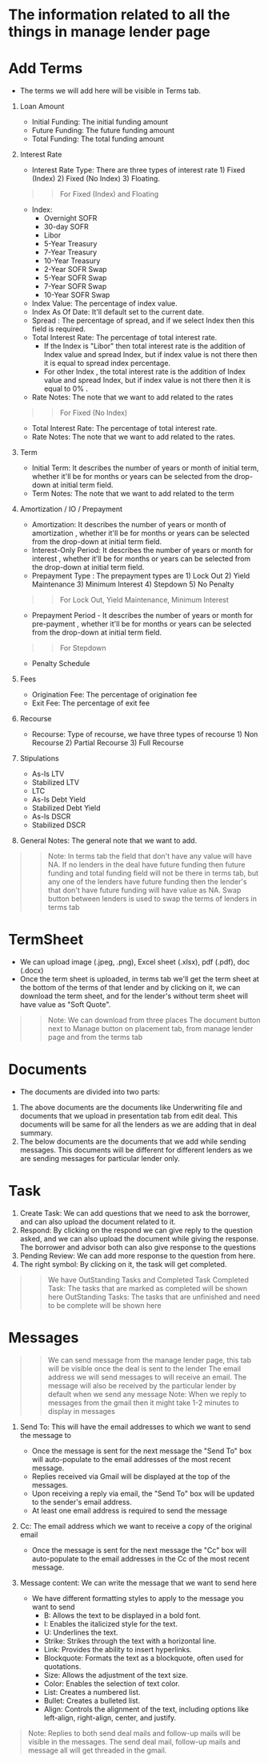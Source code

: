 # The information related to all the things in manage lender page 

# Add Terms 

* The terms we will add here will be visible in Terms tab.

1. Loan Amount
    - Initial Funding: The initial funding amount
    - Future Funding: The future funding amount
    - Total Funding: The total funding amount
   
2. Interest Rate
    - Interest Rate Type: There are three types of interest rate 1) Fixed (Index) 2) Fixed (No Index) 3) Floating.
   >> For Fixed (Index) and Floating
    - Index: 
      - Overnight SOFR
      - 30-day SOFR
      - Libor
      - 5-Year Treasury
      - 7-Year Treasury
      - 10-Year Treasury
      - 2-Year SOFR Swap
      - 5-Year SOFR Swap
      - 7-Year SOFR Swap
      - 10-Year SOFR Swap
    - Index Value: The percentage of index value.
    - Index As Of Date: It'll default set to the current date.
    - Spread : The percentage of spread, and if we select Index then this field is required.
    - Total Interest Rate: The percentage of total interest rate.
      - If the Index is "Libor" then total interest rate is the addition of Index value and spread Index, but if index value is not there then it is equal to spread index percentage.
      - For other Index , the total interest rate is the addition of Index value and spread Index, but if index value is not there then it is equal to 0% .
    - Rate Notes: The note that we want to add related to the rates
   >> For Fixed (No Index)
    - Total Interest Rate: The percentage of total interest rate.
    - Rate Notes: The note that we want to add related to the rates.
   
3. Term
    - Initial Term: It describes the number of years or month of initial term, whether it'll be for months or years can be selected from the drop-down at initial term field.
    - Term Notes: The note that we want to add related to the term
   
4. Amortization / IO / Prepayment
    - Amortization: It describes the number of years or month of amortization , whether it'll be for months or years can be selected from the drop-down at initial term field.
    - Interest-Only Period: It describes the number of years or month for interest , whether it'll be for months or years can be selected from the drop-down at initial term field.
    - Prepayment Type : The prepayment types are 1) Lock Out 2) Yield Maintenance 3) Minimum Interest 4) Stepdown 5) No Penalty
   >> For Lock Out, Yield Maintenance, Minimum Interest
    - Prepayment Period - It describes the number of years or month for pre-payment , whether it'll be for months or years can be selected from the drop-down at initial term field.
   >> For Stepdown
    - Penalty Schedule
   
5. Fees
    - Origination Fee: The percentage of origination fee
    - Exit Fee: The percentage of exit fee
   
6. Recourse
    - Recourse: Type of recourse, we have three types of recourse 1) Non Recourse 2) Partial Recourse 3) Full Recourse

7. Stipulations
    - As-Is LTV
    - Stabilized LTV
    - LTC
    - As-Is Debt Yield
    - Stabilized Debt Yield
    - As-Is DSCR
    - Stabilized DSCR
   
8. General Notes: The general note that we want to add.

>> Note: 
> In terms tab the field that don't have any value will have NA.
> If no lenders in the deal have future funding then future funding and total funding field will not be there in terms tab, but any one of the lenders have future funding then the lender's that don't have future funding will have value as NA.
> Swap button between lenders is used to swap the terms of lenders in terms tab

# TermSheet

- We can upload image (.jpeg, .png), Excel sheet (.xlsx), pdf (.pdf), doc (.docx)
- Once the term sheet is uploaded, in terms tab we'll get the term sheet at the bottom of the terms of that lender and by clicking on it, we can download the term sheet, and for the lender's without term sheet will have value as "Soft Quote".
>> Note: We can download from three places
> The document button next to Manage button on placement tab, from manage lender page and from the terms tab

# Documents

* The documents are divided into two parts:
1. The above documents are the documents like Underwriting file and documents that we upload in presentation tab from edit deal. This documents will be same for all the lenders as we are adding that in deal summary.
2. The below documents are the documents that we add while sending messages. This documents will be different for different lenders as we are sending messages for particular lender only.

# Task

1. Create Task: We can add questions that we need to ask the borrower, and can also upload the document related to it.
2. Respond: By clicking on the respond we can give reply to the question asked, and we can also upload the document while giving the response. The borrower and advisor both can also give response to the questions
3. Pending Review: We can add more response to the question from here.
4. The right symbol: By clicking on it, the task will get completed.

>> We have OutStanding Tasks and Completed Task
> Completed Task: The tasks that are marked as completed will be shown here
> OutStanding Tasks: The tasks that are unfinished and need to be complete will be shown here

# Messages

>> We can send message from the manage lender page, this tab will be visible once the deal is sent to the lender
> The email address we will send messages to will receive an email.
> The message will also be received by the particular lender by default when we send any message 
> Note: When we reply to messages from the gmail then it might take 1-2 minutes to display in messages

1. Send To: This will have the email addresses to which we want to send the message to
   - Once the message is sent for the next message the "Send To" box will auto-populate to the email addresses of the most recent message.
   - Replies received via Gmail will be displayed at the top of the messages.
   - Upon receiving a reply via email, the "Send To" box will be updated to the sender's email address.
   - At least one email address is required to send the message
   
2. Cc: The email address which we want to receive a copy of the original email
   - Once the message is sent for the next message the "Cc" box will auto-populate to the email addresses in the Cc of the most recent message.
   
3. Message content: We can write the message that we want to send here
   - We have different formatting styles to apply to the message you want to send
     - B: Allows the text to be displayed in a bold font.
     - I: Enables the italicized style for the text.
     - U: Underlines the text.
     - Strike: Strikes through the text with a horizontal line.
     - Link: Provides the ability to insert hyperlinks.
     - Blockquote: Formats the text as a blockquote, often used for quotations.
     - Size: Allows the adjustment of the text size.
     - Color: Enables the selection of text color.
     - List: Creates a numbered list.
     - Bullet: Creates a bulleted list.
     - Align: Controls the alignment of the text, including options like left-align, right-align, center, and justify.

> Note: Replies to both send deal mails and follow-up mails will be visible in the messages.
> The send deal mail, follow-up mails and message all will get threaded in the gmail.
